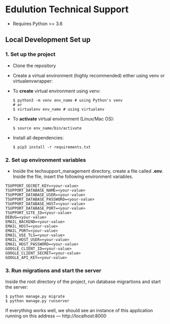 # Edulution Technical Support
- Requires Python >= 3.6

## Local Development Set up

### 1. Set up the project
- Clone the repository

- Create a virtual environment (highly recommended) either using venv or virtualenvwrapper:
- To **create** virtual environment using venv:
    ```Shell
    $ python3 -m venv env_name # using Python's venv
    # or
    $ virtualenv env_name # using virtualenv
    ``` 
- To **activate** virtual environment (Linux/Mac OS):
    ```Shell
    $ source env_name/bin/activate
    ``` 

- Install all dependencies:
    ```Shell
    $ pip3 install -r requirements.txt
    ``` 

### 2. Set up environment variables
- Inside the techsupport_management directory, create a file called **.env**. Inside the file, insert the following environment variables.
```
TSUPPORT_SECRET_KEY=<your-value>
TSUPPORT_DATABASE_NAME=<your-value>
TSUPPORT_DATABASE_USER=<your-value>
TSUPPORT_DATABASE_PASSWORD=<your-value>
TSUPPORT_DATABASE_HOST=<your-value>
TSUPPORT_DATABASE_PORT=<your-value>
TSUPPORT_SITE_ID=<your-value>
DEBUG=<your-value>
EMAIL_BACKEND=<your-value>
EMAIL_HOST=<your-value>
EMAIL_PORT=<your-value>
EMAIL_USE_TLS=<your-value>
EMAIL_HOST_USER=<your-value>
EMAIL_HOST_PASSWORD=<your-value>
GOOGLE_CLIENT_ID=<your-value>
GOOGLE_CLIENT_SECRET=<your-value>
GOOGLE_API_KEY=<your-value>
```


### 3. Run migrations and start the server
Inside the root directory of the project, run database migrartions and start the server:
```Shell
$ python manage.py migrate
$ python manage.py runserver
``` 

If everything works well, we should see an instance of this application running on this address — http://localhost:8000